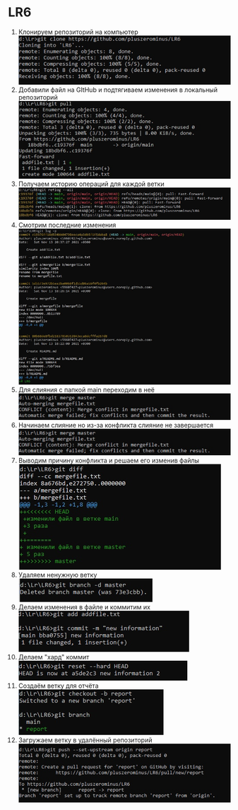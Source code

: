 # LR6
1. Клонируем репозиторий на компьютер 
![Клонируем репозиторий на компьютер](https://github.com/pluszerominus/LR6/blob/report/Screen/1.jpg)
3. Добавили файл на GItHub и подтягиваем изменения в локальный репозиторий  
![Добавили файл .txt](https://github.com/pluszerominus/LR6/blob/report/Screen/2.jpg) 
5. Получаем историю операций для каждой ветки 
![история операций для каждой ветки](https://github.com/pluszerominus/LR6/blob/report/Screen/3.jpg)
7. Смотрим последние изменения ![Последние изменения](https://github.com/pluszerominus/LR6/blob/report/Screen/4.jpg)
8. Для слияния с папкой main переходим в неё ![](https://github.com/pluszerominus/LR6/blob/report/Screen/6.1.jpg)
9. Начинаем слияние но из-за конфликта слияние не завершается ![](https://github.com/pluszerominus/LR6/blob/report/Screen/6.1.jpg)
10. Выводим причину конфликта и решаем его изменив файлы![](https://github.com/pluszerominus/LR6/blob/report/Screen/7.jpg)
11. Удаляем ненужную ветку ![](https://github.com/pluszerominus/LR6/blob/report/Screen/9.jpg)
12. Делаем изменения в файле и коммитим их ![](https://github.com/pluszerominus/LR6/blob/report/Screen/10.jpg) 
13. Делаем "хард" коммит ![](https://github.com/pluszerominus/LR6/blob/report/Screen/11.jpg)
14. Создаём ветку для отчёта ![](https://github.com/pluszerominus/LR6/blob/report/Screen/12.jpg)
15. Загружаем ветку в удалённый репозиторий ![](https://github.com/pluszerominus/LR6/blob/report/Screen/13.jpg)
